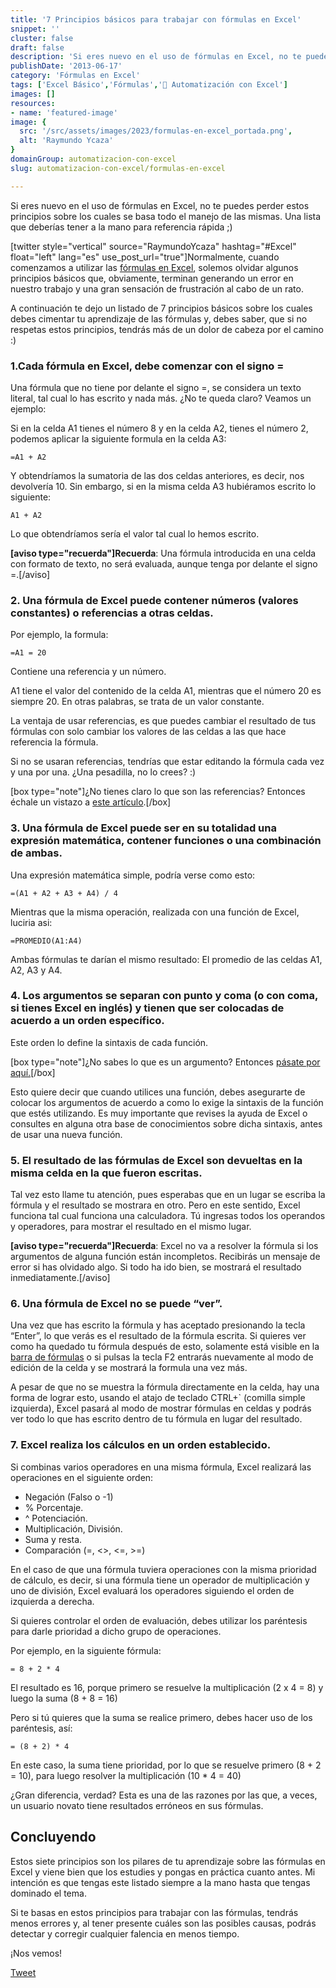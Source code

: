 ```yaml
---
title: '7 Principios básicos para trabajar con fórmulas en Excel'
snippet: ''
cluster: false
draft: false 
description: 'Si eres nuevo en el uso de fórmulas en Excel, no te puedes perder estos principios sobre los cuales se basa todo el manejo de las mismas.'
publishDate: '2013-06-17'
category: 'Fórmulas en Excel'
tags: ['Excel Básico','Fórmulas','🤖 Automatización con Excel']
images: []
resources: 
- name: 'featured-image'
image: {
  src: '/src/assets/images/2023/formulas-en-excel_portada.png',
  alt: 'Raymundo Ycaza'
}
domainGroup: automatizacion-con-excel
slug: automatizacion-con-excel/formulas-en-excel

---
```


Si eres nuevo en el uso de fórmulas en Excel, no te puedes perder estos principios sobre los cuales se basa todo el manejo de las mismas. Una lista que deberías tener a la mano para referencia rápida ;)

\[twitter style="vertical" source="RaymundoYcaza" hashtag="#Excel" float="left" lang="es" use\_post\_url="true"\]Normalmente, cuando comenzamos a utilizar las [fórmulas en Excel](http://raymundoycaza.com/que-es-una-formula-en-excel/ "¿ Qué es una fórmula en Excel ?"), solemos olvidar algunos principios básicos que, obviamente, terminan generando un error en nuestro trabajo y una gran sensación de frustración al cabo de un rato.

A continuación te dejo un listado de 7 principios básicos sobre los cuales debes cimentar tu aprendizaje de las fórmulas y, debes saber, que si no respetas estos principios, tendrás más de un dolor de cabeza por el camino :)

### 1.Cada fórmula en Excel, debe comenzar con el signo =

Una fórmula que no tiene por delante el signo =, se considera un texto literal, tal cual lo has escrito y nada más. ¿No te queda claro? Veamos un ejemplo:

Si en la celda A1 tienes el número 8 y en la celda A2, tienes el número 2, podemos aplicar la siguiente formula en la celda A3:

`=A1 + A2`

Y obtendríamos la sumatoria de las dos celdas anteriores, es decir, nos devolvería 10. Sin embargo, si en la misma celda A3 hubiéramos escrito lo siguiente:

`A1 + A2`

Lo que obtendríamos sería el valor tal cual lo hemos escrito.

**\[aviso type="recuerda"\]Recuerda**: Una fórmula introducida en una celda con formato de texto, no será evaluada, aunque tenga por delante el signo =.\[/aviso\]

### 2\. Una fórmula de Excel puede contener números (valores constantes) o referencias a otras celdas.

Por ejemplo, la formula:

`=A1 = 20`

Contiene una referencia y un número.

A1 tiene el valor del contenido de la celda A1, mientras que el número 20 es siempre 20. En otras palabras, se trata de un valor constante.

La ventaja de usar referencias, es que puedes cambiar el resultado de tus fórmulas con solo cambiar los valores de las celdas a las que hace referencia la fórmula.

Si no se usaran referencias, tendrías que estar editando la fórmula cada vez y una por una. ¿Una pesadilla, no lo crees? :)

\[box type="note"\]¿No tienes claro lo que son las referencias? Entonces échale un vistazo a [este artículo](http://raymundoycaza.com/que-es-la-referencia/ "¿Qué es la referencia?").\[/box\]

### 3\. Una fórmula de Excel puede ser en su totalidad una expresión matemática, contener funciones o una combinación de ambas.

Una expresión matemática simple, podría verse como esto:

`=(A1 + A2 + A3 + A4) / 4`

Mientras que la misma operación, realizada con una función de Excel, luciria asi:

`=PROMEDIO(A1:A4)`

Ambas fórmulas te darían el mismo resultado: El promedio de las celdas A1, A2, A3 y A4.

### 4\. Los argumentos se separan con punto y coma (o con coma, si tienes Excel en inglés) y tienen que ser colocadas de acuerdo a un orden específico.

Este orden lo define la sintaxis de cada función.

\[box type="note"\]¿No sabes lo que es un argumento? Entonces [pásate por aquí.](http://raymundoycaza.com/que-son-los-argumentos-en-excel/ "¿ Qué son los argumentos en Excel ?")\[/box\]

Esto quiere decir que cuando utilices una función, debes asegurarte de colocar los argumentos de acuerdo a como lo exige la sintaxis de la función que estés utilizando. Es muy importante que revises la ayuda de Excel o consultes en alguna otra base de conocimientos sobre dicha sintaxis, antes de usar una nueva función.

### 5\. El resultado de las fórmulas de Excel son devueltas en la misma celda en la que fueron escritas.

Tal vez esto llame tu atención, pues esperabas que en un lugar se escriba la fórmula y el resultado se mostrara en otro. Pero en este sentido, Excel funciona tal cual funciona una calculadora. Tú ingresas todos los operandos y operadores, para mostrar el resultado en el mismo lugar.

**\[aviso type="recuerda"\]Recuerda**: Excel no va a resolver la fórmula si los argumentos de alguna función están incompletos. Recibirás un mensaje de error si has olvidado algo. Si todo ha ido bien, se mostrará el resultado inmediatamente.\[/aviso\]

### 6\. Una fórmula de Excel no se puede “ver”.

Una vez que has escrito la fórmula y has aceptado presionando la tecla “Enter”, lo que verás es el resultado de la fórmula escrita. Si quieres ver como ha quedado tu fórmula después de esto, solamente está visible en la [barra de fórmulas](http://raymundoycaza.com/la-barra-de-formulas/ "La Barra de Fórmulas en Excel") o si pulsas la tecla F2 entrarás nuevamente al modo de edición de la celda y se mostrará la formula una vez más.

A pesar de que no se muestra la fórmula directamente en la celda, hay una forma de lograr esto, usando el atajo de teclado CTRL+\` (comilla simple izquierda), Excel pasará al modo de mostrar fórmulas en celdas y podrás ver todo lo que has escrito dentro de tu fórmula en lugar del resultado.

### 7\. Excel realiza los cálculos en un orden establecido.

Si combinas varios operadores en una misma fórmula, Excel realizará las operaciones en el siguiente orden:

- Negación (Falso o -1)
- % Porcentaje.
- ^ Potenciación.
- Multiplicación, División.
- Suma y resta.
- Comparación (=, <>, <=, >=)

En el caso de que una fórmula tuviera operaciones con la misma prioridad de cálculo, es decir, si una fórmula tiene un operador de multiplicación y uno de división, Excel evaluará los operadores siguiendo el orden de izquierda a derecha.

Si quieres controlar el orden de evaluación, debes utilizar los paréntesis para darle prioridad a dicho grupo de operaciones.

Por ejemplo, en la siguiente fórmula:

`= 8 + 2 * 4`

El resultado es 16, porque primero se resuelve la multiplicación (2 x 4 = 8) y luego la suma (8 + 8 = 16)

Pero si tú quieres que la suma se realice primero, debes hacer uso de los paréntesis, así:

`= (8 + 2) * 4`

En este caso, la suma tiene prioridad, por lo que se resuelve primero (8 + 2 = 10), para luego resolver la multiplicación (10 \* 4 = 40)

¿Gran diferencia, verdad? Esta es una de las razones por las que, a veces, un usuario novato tiene resultados erróneos en sus fórmulas.

## Concluyendo

Estos siete principios son los pilares de tu aprendizaje sobre las fórmulas en Excel y viene bien que los estudies y pongas en práctica cuanto antes. Mi intención es que tengas este listado siempre a la mano hasta que tengas dominado el tema.

Si te basas en estos principios para trabajar con las fórmulas, tendrás menos errores y, al tener presente cuáles son las posibles causas, podrás detectar y corregir cualquier falencia en menos tiempo.

¡Nos vemos!

[Tweet](https://twitter.com/share)
